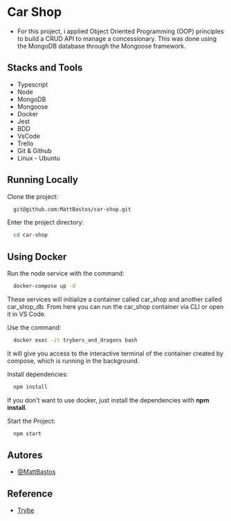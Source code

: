 # Car Shop

- For this project, i applied Object Oriented Programming (OOP) principles to build a CRUD API to manage a concessionary. This was done using the MongoDB database through the Mongoose framework.

## Stacks and Tools

- Typescript
- Node
- MongoDB
- Mongoose
- Docker
- Jest
- BDD
- VsCode
- Trello
- Git & Github
- Linux - Ubuntu

## Running Locally

Clone the project:

```bash
  git@github.com:MattBastos/car-shop.git
```

Enter the project directory:

```bash
  cd car-shop
```

## Using Docker

Run the node service with the command:

```bash
  docker-compose up -d
```

These services will initialize a container called car_shop and another called car_shop_db.
From here you can run the car_shop container via CLI or open it in VS Code.

Use the command:

```bash
  docker exec -it trybers_and_dragons bash
```

It will give you access to the interactive terminal of the container created by compose, which is running in the background.

Install dependencies:

```bash
  npm install
```

If you don't want to use docker, just install the dependencies with **npm install**.

Start the Project:

```bash
  npm start
```
## Autores

- [@MattBastos](https://www.github.com/MattBastos)


## Reference

 - [Trybe](https://www.betrybe.com/)
